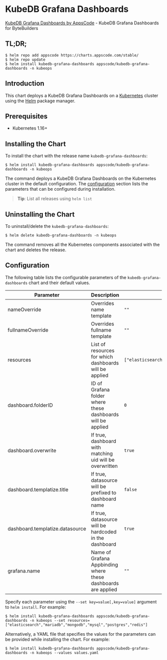 # KubeDB Grafana Dashboards

[KubeDB Grafana Dashboards by AppsCode](https://github.com/kubedb/installer) - KubeDB Grafana Dashboards for ByteBuilders

## TL;DR;

```console
$ helm repo add appscode https://charts.appscode.com/stable/
$ helm repo update
$ helm install kubedb-grafana-dashboards appscode/kubedb-grafana-dashboards -n kubeops
```

## Introduction

This chart deploys a KubeDB Grafana Dashboards on a [Kubernetes](http://kubernetes.io) cluster using the [Helm](https://helm.sh) package manager.

## Prerequisites

- Kubernetes 1.16+

## Installing the Chart

To install the chart with the release name `kubedb-grafana-dashboards`:

```console
$ helm install kubedb-grafana-dashboards appscode/kubedb-grafana-dashboards -n kubeops
```

The command deploys a KubeDB Grafana Dashboards on the Kubernetes cluster in the default configuration. The [configuration](#configuration) section lists the parameters that can be configured during installation.

> **Tip**: List all releases using `helm list`

## Uninstalling the Chart

To uninstall/delete the `kubedb-grafana-dashboards`:

```console
$ helm delete kubedb-grafana-dashboards -n kubeops
```

The command removes all the Kubernetes components associated with the chart and deletes the release.

## Configuration

The following table lists the configurable parameters of the `kubedb-grafana-dashboards` chart and their default values.

|            Parameter            |                          Description                          |                              Default                               |
|---------------------------------|---------------------------------------------------------------|--------------------------------------------------------------------|
| nameOverride                    | Overrides name template                                       | `""`                                                               |
| fullnameOverride                | Overrides fullname template                                   | `""`                                                               |
| resources                       | List of resources for which dashboards will be applied        | `["elasticsearch","mariadb","mongodb","mysql","postgres","redis"]` |
| dashboard.folderID              | ID of Grafana folder where these dashboards will be applied   | `0`                                                                |
| dashboard.overwrite             | If true, dashboard with matching uid will be overwritten      | `true`                                                             |
| dashboard.templatize.title      | If true, datasource will be prefixed to dashboard name        | `false`                                                            |
| dashboard.templatize.datasource | If true, datasource will be hardcoded in the dashboard        | `true`                                                             |
| grafana.name                    | Name of Grafana Appbinding where these dashboards are applied | `""`                                                               |


Specify each parameter using the `--set key=value[,key=value]` argument to `helm install`. For example:

```console
$ helm install kubedb-grafana-dashboards appscode/kubedb-grafana-dashboards -n kubeops --set resources=["elasticsearch","mariadb","mongodb","mysql","postgres","redis"]
```

Alternatively, a YAML file that specifies the values for the parameters can be provided while
installing the chart. For example:

```console
$ helm install kubedb-grafana-dashboards appscode/kubedb-grafana-dashboards -n kubeops --values values.yaml
```
